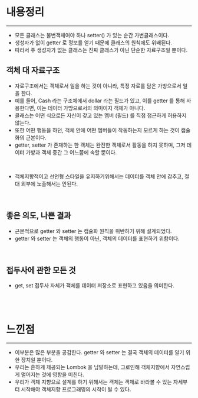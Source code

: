 # 내용정리

---

- 모든 클래스는 불변객체여야 하나 setter() 가 있는 순간 가변클래스이다.
- 생성자가 없이 getter 로 정보를 얻기 때문에 클래스의 원칙에도 위배된다.
- 따라서 주 생성자가 없는 클래스는 진짜 클래스가 아닌 단순한 자료구조일 뿐이다.


## 객체 대 자료구조
- 자료구조에서는 객체로서 일을 하는 것이 아니라, 특정 자료를 담은 가방으로서 일을 한다.
- 예를 들어, Cash 라는 구조체에서 dollar 라는 필드가 있고, 이를 getter 를 통해 사용한다면, 이는 데이터 가방으로서의 의미이지 객체가 아니다.
- 클래스는 어떤 식으로든 자신이 갖고 있는 멤버 (필드) 를 직접 접근하게 허용하지 않는다.
- 또한 어떤 행동을 하던, 객체 안에 어떤 멤버들이 작동하는지 모르게 하는 것이 캡슐화의 근본이다.
- getter, setter 가 존재하는 한 객체는 완전한 객체로서 활동을 하지 못하며, 그저 데이터 가방과 객체 중간 그 어느쯤에 속할 뿐이다.

<br />

- 객체지향적이고 선언형 스타일을 유지하기위해서는 데이터를 객체 안에 감추고, 절대 외부에 노출해서는 안된다.


<br />

## 좋은 의도, 나쁜 결과
- 근본적으로 getter 와 setter 는 캡슐화 원칙을 위반하기 위해 설계되었다.
- getter 와 setter 는 객체의 행동이 아닌, 객체의 데이터를 표현하기 위함이다.


<br />

## 접두사에 관한 모든 것
- get, set 접두사 자체가 객체를 데이터 저장소로 표현하고 있음을 의미한다.

<br /><br />

# 느낀점

---

- 이부분은 많은 부분을 공감한다. getter 와 setter 는 결국 객체의 데이터를 알기 위한 장치일 뿐이다.
- 우리는 흔하게 제공되는 Lombok 을 남발하는데, 그로인해 객체지향에서 자연스럽게 멀어지는 것에 영향을 미친다.
- 우리가 객체 지향으로 설계를 하기 위해서는 객체는 객체로 바라볼 수 있는 자세부터 시작해야 객체지향 프로그래밍의 시작이 될 수 있다.
